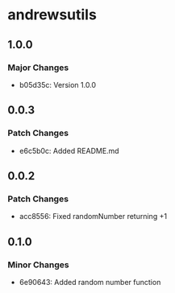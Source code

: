 # andrewsutils

## 1.0.0

### Major Changes

- b05d35c: Version 1.0.0

## 0.0.3

### Patch Changes

- e6c5b0c: Added README.md

## 0.0.2

### Patch Changes

- acc8556: Fixed randomNumber returning +1

## 0.1.0

### Minor Changes

- 6e90643: Added random number function
